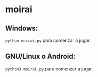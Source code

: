 # moirai
## Windows:
<code>python moirai.py</code> para comenzar a jugar.

## GNU/Linux o Android:
<code>python3 moirai.py</code> para comenzar a jugar.
